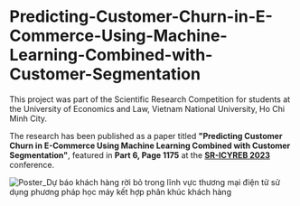 # Predicting-Customer-Churn-in-E-Commerce-Using-Machine-Learning-Combined-with-Customer-Segmentation
This project was part of the Scientific Research Competition for students at the University of Economics and Law, Vietnam National University, Ho Chi Minh City. 

The research has been published as a paper titled **"Predicting Customer Churn in E-Commerce Using Machine Learning Combined with Customer Segmentation"**, featured in **Part 6, Page 1175** at the **[SR-ICYREB 2023](https://hvtc.edu.vn/kyyeu/Ky_yeu_hoi_thaoHVTC_quyen_2.pdf)** conference.

![Poster_Dự báo khách hàng rời bỏ trong lĩnh vực thương mại điện tử sử dụng phương pháp học máy kết hợp phân khúc khách hàng](https://github.com/user-attachments/assets/49a6952f-8b64-4e16-950a-dddcb30d9967)
